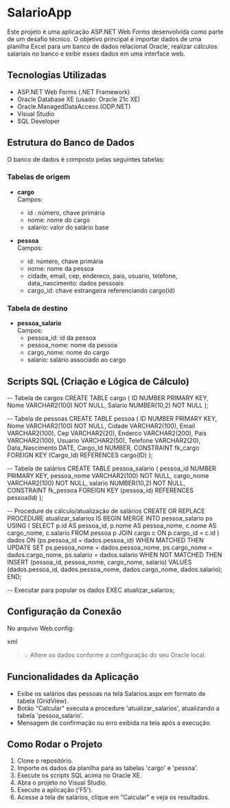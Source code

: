 # SalarioApp

Este projeto é uma aplicação ASP.NET Web Forms desenvolvida como parte de um desafio técnico. 
O objetivo principal é importar dados de uma planilha Excel para um banco de dados relacional Oracle, realizar cálculos salariais no banco e exibir esses dados em uma interface web.

## Tecnologias Utilizadas

- ASP.NET Web Forms (.NET Framework)
- Oracle Database XE (usado: Oracle 21c XE)
- Oracle.ManagedDataAccess (ODP.NET)
- Visual Studio
- SQL Developer

## Estrutura do Banco de Dados

O banco de dados é composto pelas seguintes tabelas:

### Tabelas de origem

- **cargo**  
  Campos:
  - id : número, chave primária  
  - nome: nome do cargo  
  - salario: valor do salário base

- **pessoa**  
  Campos:
  - id: número, chave primária  
  - nome: nome da pessoa  
  - cidade, email, cep, endereco, pais, usuario, telefone, data_nascimento: dados pessoais  
  - cargo_id: chave estrangeira referenciando cargo(id)

### Tabela de destino

- **pessoa_salario**  
  Campos:
  - pessoa_id: id da pessoa  
  - pessoa_nome: nome da pessoa  
  - cargo_nome: nome do cargo  
  - salario: salário associado ao cargo

## Scripts SQL (Criação e Lógica de Cálculo)

-- Tabela de cargos
CREATE TABLE cargo (
    ID NUMBER PRIMARY KEY,
    Nome VARCHAR2(100) NOT NULL,
    Salario NUMBER(10,2) NOT NULL
);

-- Tabela de pessoas
CREATE TABLE pessoa (
    ID NUMBER PRIMARY KEY,
    Nome VARCHAR2(100) NOT NULL,
    Cidade VARCHAR2(100),
    Email VARCHAR2(100),
    Cep VARCHAR2(20),
    Enderco VARCHAR2(200),
    Pais VARCHAR2(100),
    Usuario VARCHAR2(50),
    Telefone VARCHAR2(20),
    Data_Nascimento DATE,
    Cargo_Id NUMBER,
    CONSTRAINT fk_cargo FOREIGN KEY (Cargo_Id) REFERENCES cargo(ID)
);

-- Tabela de salários
CREATE TABLE pessoa_salario (
    pessoa_id NUMBER PRIMARY KEY,
    pessoa_nome VARCHAR2(100) NOT NULL,
    cargo_nome VARCHAR2(100) NOT NULL,
    salario NUMBER(10,2) NOT NULL,
    CONSTRAINT fk_pessoa FOREIGN KEY (pessoa_id) REFERENCES pessoa(Id)
);

-- Procedure de cálculo/atualização de salários
CREATE OR REPLACE PROCEDURE atualizar_salarios IS
BEGIN
  MERGE INTO pessoa_salario ps
  USING (
    SELECT p.id AS pessoa_id,
           p.nome AS pessoa_nome,
           c.nome AS cargo_nome,
           c.salario
    FROM pessoa p
    JOIN cargo c ON p.cargo_id = c.id
  ) dados
  ON (ps.pessoa_id = dados.pessoa_id)
  WHEN MATCHED THEN
    UPDATE SET
      ps.pessoa_nome = dados.pessoa_nome,
      ps.cargo_nome = dados.cargo_nome,
      ps.salario = dados.salario
  WHEN NOT MATCHED THEN
    INSERT (pessoa_id, pessoa_nome, cargo_nome, salario)
    VALUES (dados.pessoa_id, dados.pessoa_nome, dados.cargo_nome, dados.salario);
END;

-- Executar para popular os dados
EXEC atualizar_salarios;

## Configuração da Conexão

No arquivo Web.config:

xml
<connectionStrings>
  <add name="MinhaConexao" 
       connectionString="Data Source=(DESCRIPTION=(ADDRESS=(PROTOCOL=TCP)(HOST=localhost)(PORT=1521))(CONNECT_DATA=(SERVICE_NAME=XEPDB1)));User Id=ADMIN2;Password=admin1;" 
       providerName="Oracle.ManagedDataAccess.Client" />
</connectionStrings>


> 💡 Altere os dados conforme a configuração do seu Oracle local.

## Funcionalidades da Aplicação

- Exibe os salários das pessoas na tela Salarios.aspx em formato de tabela (GridView).
- Botão "Calcular" executa a procedure 'atualizar_salarios', atualizando a tabela 'pessoa_salario'.
- Mensagem de confirmação ou erro exibida na tela após a execução.

## Como Rodar o Projeto

1. Clone o repositório.
2. Importe os dados da planilha para as tabelas 'cargo' e 'pessoa'.
3. Execute os scripts SQL acima no Oracle XE.
4. Abra o projeto no Visual Studio.
5. Execute a aplicação ('F5').
6. Acesse a tela de salários, clique em "Calcular" e veja os resultados.
